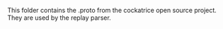 This folder contains the .proto from the cockatrice open source project. They are used by the replay parser.